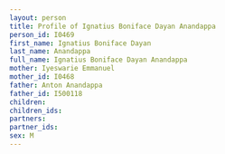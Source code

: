 ```yaml
---
layout: person
title: Profile of Ignatius Boniface Dayan Anandappa
person_id: I0469
first_name: Ignatius Boniface Dayan
last_name: Anandappa
full_name: Ignatius Boniface Dayan Anandappa
mother: Iyeswarie Emmanuel
mother_id: I0468
father: Anton Anandappa
father_id: I500118
children:
children_ids:
partners:
partner_ids:
sex: M
---
```


